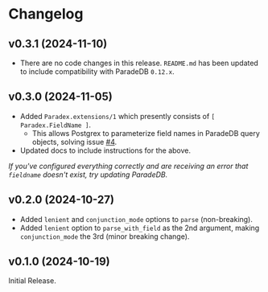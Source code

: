 # Changelog

## v0.3.1 (2024-11-10)
* There are no code changes in this release. `README.md` has been updated to include compatibility with ParadeDB `0.12.x`.

## v0.3.0 (2024-11-05)
* Added `Paradex.extensions/1` which presently consists of `[ Paradex.FieldName ]`.
  * This allows Postgrex to parameterize field names in ParadeDB query objects, solving issue [#4](https://github.com/Moosieus/paradex/issues/4).
* Updated docs to include instructions for the above.

*If you've configured everything correctly and are receiving an error that `fieldname` doesn't exist, try updating ParadeDB.*

## v0.2.0 (2024-10-27)
* Added `lenient` and `conjunction_mode` options to `parse` (non-breaking).
* Added `lenient` option to `parse_with_field` as the 2nd argument, making `conjunction_mode` the 3rd (minor breaking change).

## v0.1.0 (2024-10-19)
Initial Release.
